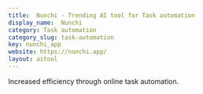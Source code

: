 ```yaml
---
title:  Nunchi - Trending AI tool for Task automation
display_name:  Nunchi
category: Task automation
category_slug: task-automation
key: nunchi_app
website: https://nunchi.app/
layout: aitool
---
```


Increased efficiency through online task automation.
